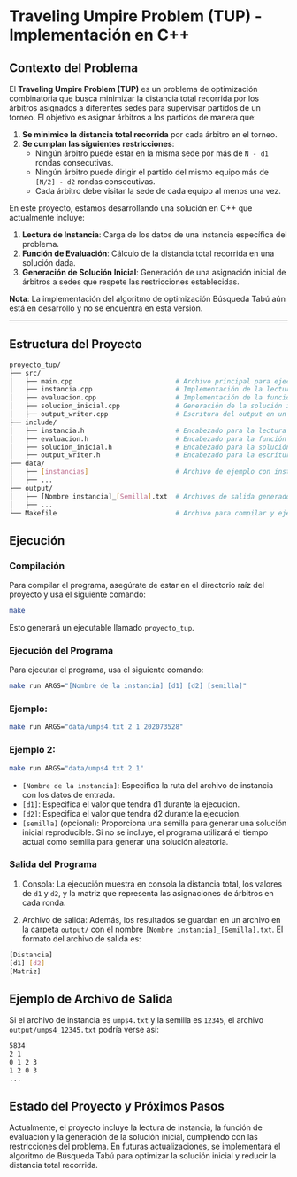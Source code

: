 # Traveling Umpire Problem (TUP) - Implementación en C++

## Contexto del Problema

El **Traveling Umpire Problem (TUP)** es un problema de optimización combinatoria que busca minimizar la distancia total recorrida por los árbitros asignados a diferentes sedes para supervisar partidos de un torneo. El objetivo es asignar árbitros a los partidos de manera que:
1. **Se minimice la distancia total recorrida** por cada árbitro en el torneo.
2. **Se cumplan las siguientes restricciones**:
   - Ningún árbitro puede estar en la misma sede por más de `N - d1` rondas consecutivas.
   - Ningún árbitro puede dirigir el partido del mismo equipo más de `[N/2] - d2` rondas consecutivas.
   - Cada árbitro debe visitar la sede de cada equipo al menos una vez.

En este proyecto, estamos desarrollando una solución en C++ que actualmente incluye:
1. **Lectura de Instancia**: Carga de los datos de una instancia específica del problema.
2. **Función de Evaluación**: Cálculo de la distancia total recorrida en una solución dada.
3. **Generación de Solución Inicial**: Generación de una asignación inicial de árbitros a sedes que respete las restricciones establecidas.

**Nota**: La implementación del algoritmo de optimización Búsqueda Tabú aún está en desarrollo y no se encuentra en esta versión.

---

## Estructura del Proyecto

```bash
proyecto_tup/
├── src/
│   ├── main.cpp                          # Archivo principal para ejecutar el programa
│   ├── instancia.cpp                     # Implementación de la lectura de instancia
│   ├── evaluacion.cpp                    # Implementación de la función de evaluación
│   ├── solucion_inicial.cpp              # Generación de la solución inicial
│   ├── output_writer.cpp                 # Escritura del output en un archivo de texto
├── include/
│   ├── instancia.h                       # Encabezado para la lectura de instancia
│   ├── evaluacion.h                      # Encabezado para la función de evaluación
│   ├── solucion_inicial.h                # Encabezado para la solución inicial
│   ├── output_writer.h                   # Encabezado para la escritura del output
├── data/
│   ├── [instancias]                      # Archivo de ejemplo con instancia del problema
│   ├── ...                         
├── output/
│   ├── [Nombre instancia]_[Semilla].txt  # Archivos de salida generados
│   ├── ...  
└── Makefile                              # Archivo para compilar y ejecutar el programa

```
## Ejecución
### Compilación
Para compilar el programa, asegúrate de estar en el directorio raíz del proyecto y usa el siguiente comando:

```bash
make
```
Esto generará un ejecutable llamado `proyecto_tup`.

### Ejecución del Programa
Para ejecutar el programa, usa el siguiente comando:

```bash
make run ARGS="[Nombre de la instancia] [d1] [d2] [semilla]"
```
### Ejemplo:
```bash
make run ARGS="data/umps4.txt 2 1 202073528"
```
### Ejemplo 2:
```bash
make run ARGS="data/umps4.txt 2 1"
```
- `[Nombre de la instancia]`: Especifica la ruta del archivo de instancia con los datos de entrada.
- `[d1]`: Especifica el valor que tendra d1 durante la ejecucion.
- `[d2]`: Especifica el valor que tendra d2 durante la ejecucion.
- `[semilla]` (opcional): Proporciona una semilla para generar una solución inicial reproducible. Si no se incluye, el programa utilizará el tiempo actual como semilla para generar una solución aleatoria.

### Salida del Programa
1. Consola: La ejecución muestra en consola la distancia total, los valores de `d1` y `d2`, y la matriz que representa las asignaciones de árbitros en cada ronda.

2. Archivo de salida: Además, los resultados se guardan en un archivo en la carpeta `output/` con el nombre `[Nombre instancia]_[Semilla].txt`. El formato del archivo de salida es:
```bash
[Distancia]
[d1] [d2]
[Matriz]
```
## Ejemplo de Archivo de Salida
Si el archivo de instancia es `umps4.txt` y la semilla es `12345`, el archivo `output/umps4_12345.txt` podría verse así:

```bash
5834
2 1
0 1 2 3
1 2 0 3
...
```
## Estado del Proyecto y Próximos Pasos
Actualmente, el proyecto incluye la lectura de instancia, la función de evaluación y la generación de la solución inicial, cumpliendo con las restricciones del problema. En futuras actualizaciones, se implementará el algoritmo de Búsqueda Tabú para optimizar la solución inicial y reducir la distancia total recorrida.

